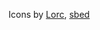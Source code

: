Icons by [Lorc](https://lorcblog.blogspot.com/), [sbed](https://opengameart.org/content/95-game-icons)
